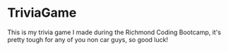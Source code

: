 # TriviaGame
This is my trivia game I made during the Richmond Coding Bootcamp, it's pretty tough for any of you non car guys, so good luck!
